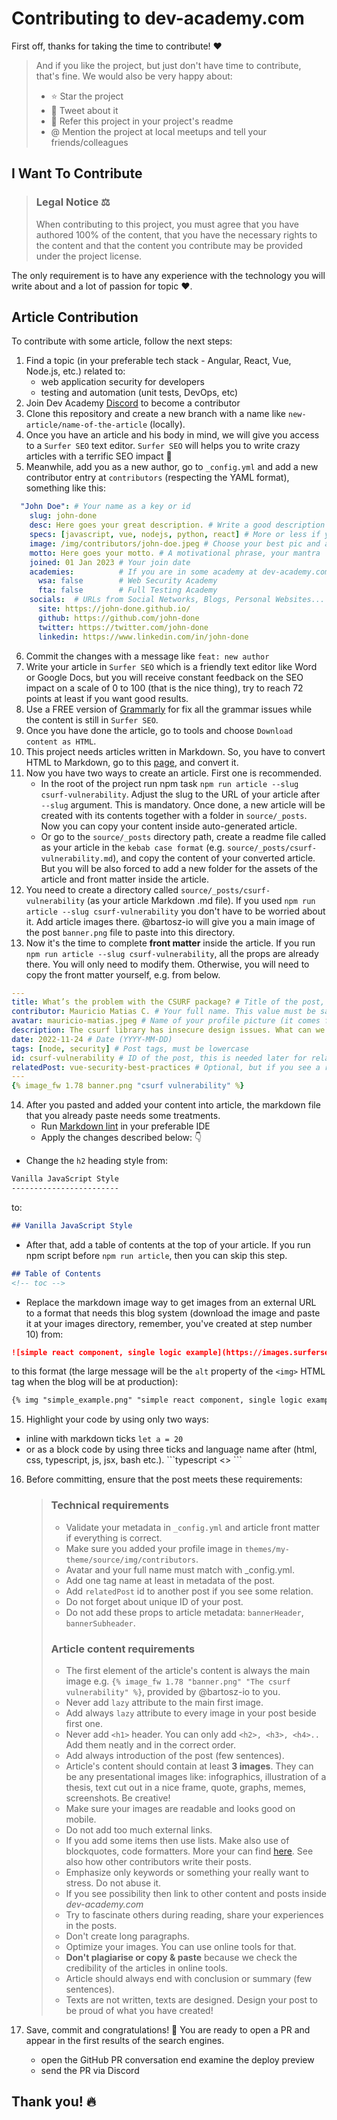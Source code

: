 <!-- omit in toc -->
# Contributing to dev-academy.com

First off, thanks for taking the time to contribute! ❤️

> And if you like the project, but just don't have time to contribute, that's fine. We would also be very happy about:
> - ⭐️ Star the project
> - 🐥 Tweet about it
> - 📖 Refer this project in your project's readme
> - @ Mention the project at local meetups and tell your friends/colleagues

## I Want To Contribute

> ### Legal Notice ⚖️ <!-- omit in toc -->
> When contributing to this project, you must agree that you have authored 100% of the content, that you have the necessary rights to the content and that the content you contribute may be provided under the project license.

The only requirement is to have any experience with the technology you will write about and a lot of passion for topic ❤️.

## Article Contribution

To contribute with some article, follow the next steps:

1. Find a topic (in your preferable tech stack - Angular, React, Vue, Node.js,  etc.) related to:
    - web application security for developers
    - testing and automation (unit tests, DevOps, etc)
2. Join Dev Academy [Discord](https://discord.com/invite/tXrGY7ca43) to become a contributor
3. Clone this repository and create a new branch with a name like `new-article/name-of-the-article` (locally).
4. Once you have an article and his body in mind, we will give you access to a `Surfer SEO` text editor. `Surfer SEO` will helps you to write crazy articles with a terrific SEO impact 🚀
5. Meanwhile, add you as a new author, go to `_config.yml` and add a new contributor entry at `contributors` (respecting the YAML format), something like this:

```yml
  "John Doe": # Your name as a key or id
    slug: john-done 
    desc: Here goes your great description. # Write a good description
    specs: [javascript, vue, nodejs, python, react] # More or less if you want
    image: /img/contributors/john-doe.jpeg # Choose your best pic and add it at this path
    motto: Here goes your motto. # A motivational phrase, your mantra
    joined: 01 Jan 2023 # Your join date 
    academies:          # If you are in some academy at dev-academy.com change it to true
      wsa: false        # Web Security Academy
      fta: false        # Full Testing Academy
    socials:  # URLs from Social Networks, Blogs, Personal Websites...
      site: https://john-done.github.io/
      github: https://github.com/john-done
      twitter: https://twitter.com/john-done
      linkedin: https://www.linkedin.com/in/john-done
```

6. Commit the changes with a message like `feat: new author`
7. Write your article in `Surfer SEO` which is a friendly text editor like Word or Google Docs, but you will receive constant feedback on the SEO impact on a scale of 0 to 100 (that is the nice thing), try to reach 72 points at least if you want good results.
8. Use a FREE version of [Grammarly](https://www.grammarly.com/browser/chrome) for fix all the grammar issues while the content is still in `Surfer SEO`.
9. Once you have done the article, go to tools and choose `Download content as HTML`.
10. This project needs articles written in Markdown. So, you have to convert HTML to Markdown, go to this [page](https://codebeautify.org/html-to-markdown), and convert it.
11. Now you have two ways to create an article. First one is recommended.
    - In the root of the project run npm task `npm run article --slug csurf-vulnerability`. Adjust the slug to the URL of your article after `--slug` argument. This is mandatory. Once done, a new article will be created with its contents together with a folder in `source/_posts`. Now you can copy your content inside auto-generated article.
    - Or go to the `source/_posts` directory path, create a readme file called as your article in the `kebab case format` (e.g. `source/_posts/csurf-vulnerability.md`), and copy the content of your converted article. But you will be also forced to add a new folder for the assets of the article and front matter inside the article.
12. You need to create a directory called `source/_posts/csurf-vulnerability` (as your article Markdown .md file). If you used `npm run article --slug csurf-vulnerability` you don't have to be worried about it. Add article images there. @bartosz-io will give you a main image of the post `banner.png` file to paste into this directory.
13. Now it's the time to complete **front matter** inside the article. If you run `npm run article --slug csurf-vulnerability`, all the props are already there. You will only need to modify them. Otherwise, you will need to copy the front matter yourself, e.g. from below.
```yml
---
title: What’s the problem with the CSURF package? # Title of the post, and also as a meta title
contributor: Mauricio Matias C. # Your full name. This value must be same as in the `_config.yml`
avatar: mauricio-matias.jpeg # Name of your profile picture (it comes from img/contributors)
description: The csurf library has insecure design issues. What can we do? # Meta description
date: 2022-11-24 # Date (YYYY-MM-DD)
tags: [node, security] # Post tags, must be lowercase
id: csurf-vulnerability # ID of the post, this is needed later for related posts (make sure this value is unique)
relatedPost: vue-security-best-practices # Optional, but if you see a relation with other post you can add its id here
---
{% image_fw 1.78 banner.png "csurf vulnerability" %}
```
14. After you pasted and added your content into article, the markdown file that you already paste needs some treatments.
    - Run [Markdown lint](https://marketplace.visualstudio.com/items?itemName=DavidAnson.vscode-markdownlint) in your preferable IDE
    - Apply the changes described below: 👇

- Change the `h2` heading style from:

```md
Vanilla JavaScript Style
------------------------
```
to:
```md
## Vanilla JavaScript Style
```

- After that, add a table of contents at the top of your article. If you run npm script before `npm run article`, then you can skip this step.

```md
## Table of Contents
<!-- toc -->
```

- Replace the markdown image way to get images from an external URL to a format that needs this blog system (download the image and paste it at your images directory, remember, you've created at step number 10) from:

```md
![simple react component, single logic example](https://images.surferseo.art/5b6d9719-266f-4f93-a999-44d81fc570cf.png)
```

to this format (the large message will be the `alt` property of the `<img>` HTML tag when the blog will be at production):

```md
{% img "simple_example.png" "simple react component, single logic example" "lazy" %}
```

15. Highlight your code by using only two ways:
- inline with markdown ticks `let a = 20`
- or as a block code by using three ticks and language name after (html, css, typescript, js, jsx, bash etc.). `\``typescript <<my-content>> ```

16. Before committing, ensure that the post meets these requirements:
    > ### Technical requirements
    > - Validate your metadata in `_config.yml` and article front matter if everything is correct.
    > - Make sure you added your profile image in `themes/my-theme/source/img/contributors`.
    > - Avatar and your full name must match with _config.yml.
    > - Add one tag name at least in metadata of the post.
    > - Add `relatedPost` id to another post if you see some relation.
    > - Do not forget about unique ID of your post.
    > - Do not add these props to article metadata: `bannerHeader`, `bannerSubheader`.
    > ### Article content requirements
    > - The first element of the article's content is always the main image e.g. `{% image_fw 1.78 "banner.png" "The csurf vulnerability" %}`, provided by @bartosz-io to you.
    > - Never add `lazy` attribute to the main first image.
    > - Add always `lazy` attribute to every image in your post beside first one.
    > - Never add `<h1>` header. You can only add `<h2>, <h3>, <h4>..` Add them neatly and in the correct order.
    > - Add always introduction of the post (few sentences).
    > - Article's content should contain at least **3 images**. They can be any presentational images like: infographics, illustration of a thesis, text cut out in a nice frame, quote, graphs, memes, screenshots. Be creative!
    > - Make sure your images are readable and looks good on mobile.
    > - Do not add too much external links.
    > - If you add some items then use lists. Make also use of blockquotes, code formatters. More your can find [here](https://www.markdownguide.org/basic-syntax/). See also how other contributors write their posts.
    > - Emphasize only keywords or something your really want to stress. Do not abuse it.
    > - If you see possibility then link to other content and posts inside *dev-academy.com*
    > - Try to fascinate others during reading, share your experiences in the posts.
    > - Don't create long paragraphs.
    > - Optimize your images. You can use online tools for that.
    > - **Don't plagiarise or copy & paste** because we check the credibility of the articles in online tools.
    > - Article should always end with conclusion or summary (few sentences).
    > - Texts are not written, texts are designed. Design your post to be proud of what you have created!

17. Save, commit and congratulations! 🥳 You are ready to open a PR and appear in the first results of the search engines.
    - open the GitHub PR conversation end examine the deploy preview
    - send the PR via Discord

## Thank you! 🔥
